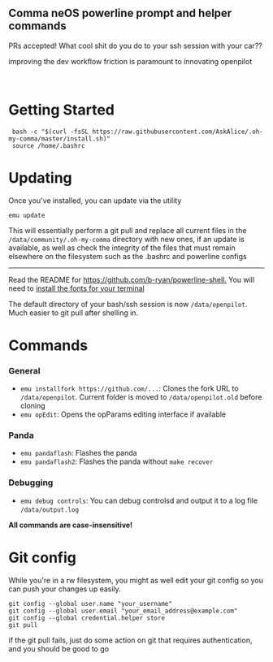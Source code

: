 ## Comma neOS powerline prompt and helper commands

PRs accepted! What cool shit do you do to your ssh session with your car??

improving the dev workflow friction is paramount to innovating openpilot

<img src="https://emu.bz/xmf" alt="" />

<img src="https://thumbs.gfycat.com/VapidRipeAquaticleech-size_restricted.gif" alt ="" />

# Getting Started

```
 bash -c "$(curl -fsSL https://raw.githubusercontent.com/AskAlice/.oh-my-comma/master/install.sh)"
 source /home/.bashrc
```

# Updating

Once you've installed, you can update via the utility

```
emu update
```

This will essentially perform a git pull and replace all current files in the `/data/community/.oh-my-comma` directory with new ones, if an update is available, as well as check the integrity of the files that must remain elsewhere on the filesystem such as the .bashrc and powerline configs

---
Read the README for <https://github.com/b-ryan/powerline-shell.> You will need to [install the fonts for your terminal](https://github.com/powerline/fonts)

The default directory of your bash/ssh session is now `/data/openpilot`. Much easier to git pull after shelling in.

# Commands
### General
- `emu installfork https://github.com/...`: Clones the fork URL to `/data/openpilot`. Current folder is moved to `/data/openpilot.old` before cloning
- `emu opEdit`: Opens the opParams editing interface if available

### Panda
- `emu pandaflash`: Flashes the panda
- `emu pandaflash2`: Flashes the panda without `make recover`

### Debugging
- `emu debug controls`: You can debug controlsd and output it to a log file `/data/output.log`

**All commands are case-insensitive!**

# Git config
While you're in a rw filesystem, you might as well edit your git config so you can push your changes up easily.

```
git config --global user.name "your_username"
git config --global user.email "your_email_address@example.com"
git config --global credential.helper store
git pull
```

if the git pull fails, just do some action on git that requires authentication, and you should be good to go
